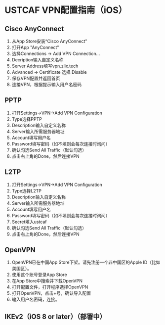 # USTCAF VPN配置指南（iOS）

## Cisco AnyConnect

1. 从App Store安装“Cisco AnyConnect"
2. 打开App "AnyConnect"
3. 选择Connections -> Add VPN Connection…
4. Decription输入自定义名称
5. Server Address填写vpn.zlix.tech
6. Advanced -> Certificate 选择 Disable
7. 保存VPN配置并返回首页
8. 连接VPN，根据提示输入用户名密码

## PPTP

1. 打开Settings->VPN->Add VPN Configuration
2. Type选择PPTP
3. Description输入自定义名称
4. Server输入所需服务器地址
5. Account填写用户名
6. Password填写密码（如不填则会每次连接时询问）
7. 确认勾选Send All Traffic（默认勾选）
8. 点击右上角的Done，然后连接VPN

## L2TP

1. 打开Settings->VPN->Add VPN Configuration
2. Type选择L2TP
3. Description输入自定义名称
4. Server输入所需服务器地址
5. Account填写用户名
6. Password填写密码（如不填则会每次连接时询问）
7. Secret填入ustcaf
8. 确认勾选Send All Traffic（默认勾选）
9. 点击右上角的Done，然后连接VPN

## OpenVPN

1. OpenVPN已在中国App Store下架。请先注册一个非中国区的Apple ID（比如美国区）。
2. 使用这个账号登录App Store
3. 在App Store中搜索并下载OpenVPN
4. 打开配置文件，打开程序选择OpenVPN
5. 打开OpenVPN，点击+号，确认导入配置
6. 输入用户名密码，连接。

## IKEv2（iOS 8 or later）（部署中）
